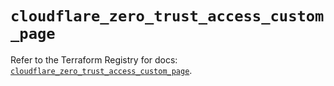 # `cloudflare_zero_trust_access_custom_page`

Refer to the Terraform Registry for docs: [`cloudflare_zero_trust_access_custom_page`](https://registry.terraform.io/providers/cloudflare/cloudflare/5.7.0/docs/resources/zero_trust_access_custom_page).

